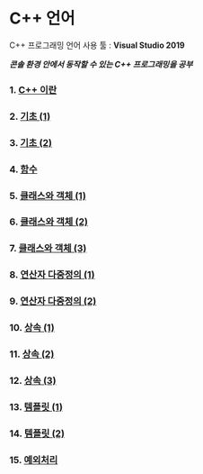 # C++ 언어

C++ 프로그래밍 언어 사용 툴 : **Visual Studio 2019**

***콘솔 환경 안에서 동작할 수 있는 C++ 프로그래밍을 공부***

### 1. [C++ 이란](https://github.com/dlalstj0213/CppStart/tree/master/_00_about_cpp)
### 2. [기초 (1)](https://github.com/dlalstj0213/CppStart/tree/master/_01_basic_1)
### 3. [기초 (2)](https://github.com/dlalstj0213/CppStart/tree/master/_02_basic_2)
### 4. [함수](https://github.com/dlalstj0213/CppStart/tree/master/_03_function)
### 5. [클래스와 객체 (1)](https://github.com/dlalstj0213/CppStart/tree/master/_04_class_object_1)
### 6. [클래스와 객체 (2)](https://github.com/dlalstj0213/CppStart/tree/master/_05_class_object_2)
### 7. [클래스와 객체 (3)](https://github.com/dlalstj0213/CppStart/tree/master/_06_class_object_3)
### 8. [연산자 다중정의 (1)](https://github.com/dlalstj0213/CppStart/tree/master/_07_operator_overloading_1)
### 9. [연산자 다중정의 (2)](https://github.com/dlalstj0213/CppStart/tree/master/_08_operator_overloading_2)
### 10. [상속 (1)](https://github.com/dlalstj0213/CppStart/tree/master/_09_inheritance_1)
### 11. [상속 (2)](https://github.com/dlalstj0213/CppStart/tree/master/_10_inheritance_2)
### 12. [상속 (3)](https://github.com/dlalstj0213/CppStart/tree/master/_11_inheritance_3)
### 13. [템플릿 (1)](https://github.com/dlalstj0213/CppStart/tree/master/_12_template_1)
### 14. [템플릿 (2)](https://github.com/dlalstj0213/CppStart/tree/master/_13_template_2)
### 15. [예외처리](https://github.com/dlalstj0213/CppStart/tree/master/_14_exception)